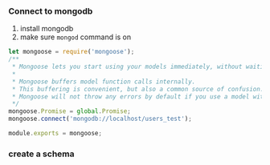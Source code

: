 ### Connect to mongodb
1. install mongodb
2. make sure `mongod` command is on

```js
let mongoose = require('mongoose');
/**
 * Mongoose lets you start using your models immediately, without waiting for mongoose to establish a connection to MongoDB.
 *
 * Mongoose buffers model function calls internally.
 * This buffering is convenient, but also a common source of confusion.
 * Mongoose will not throw any errors by default if you use a model without connecting.
 */
mongoose.Promise = global.Promise;
mongoose.connect('mongodb://localhost/users_test');

module.exports = mongoose;
```

### create a schema
